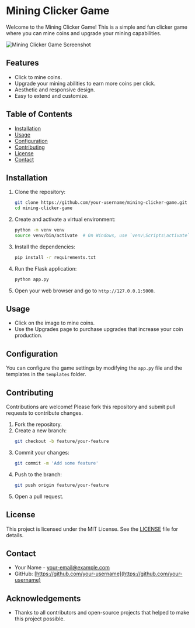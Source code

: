 # Mining Clicker Game

Welcome to the Mining Clicker Game! This is a simple and fun clicker game where you can mine coins and upgrade your mining capabilities. 

![Mining Clicker Game Screenshot](path/to/your/screenshot.png)

## Features

- Click to mine coins.
- Upgrade your mining abilities to earn more coins per click.
- Aesthetic and responsive design.
- Easy to extend and customize.

## Table of Contents

- [Installation](#installation)
- [Usage](#usage)
- [Configuration](#configuration)
- [Contributing](#contributing)
- [License](#license)
- [Contact](#contact)

## Installation

1. Clone the repository:
    ```bash
    git clone https://github.com/your-username/mining-clicker-game.git
    cd mining-clicker-game
    ```

2. Create and activate a virtual environment:
    ```bash
    python -m venv venv
    source venv/bin/activate  # On Windows, use `venv\Scripts\activate`
    ```

3. Install the dependencies:
    ```bash
    pip install -r requirements.txt
    ```

4. Run the Flask application:
    ```bash
    python app.py
    ```

5. Open your web browser and go to `http://127.0.0.1:5000`.

## Usage

- Click on the image to mine coins.
- Use the Upgrades page to purchase upgrades that increase your coin production.

## Configuration

You can configure the game settings by modifying the `app.py` file and the templates in the `templates` folder.

## Contributing

Contributions are welcome! Please fork this repository and submit pull requests to contribute changes.

1. Fork the repository.
2. Create a new branch:
    ```bash
    git checkout -b feature/your-feature
    ```
3. Commit your changes:
    ```bash
    git commit -m 'Add some feature'
    ```
4. Push to the branch:
    ```bash
    git push origin feature/your-feature
    ```
5. Open a pull request.

## License

This project is licensed under the MIT License. See the [LICENSE](LICENSE) file for details.

## Contact

- Your Name - [your-email@example.com](mailto:your-email@example.com)
- GitHub: [https://github.com/your-username](https://github.com/your-username)

## Acknowledgements

- Thanks to all contributors and open-source projects that helped to make this project possible.
